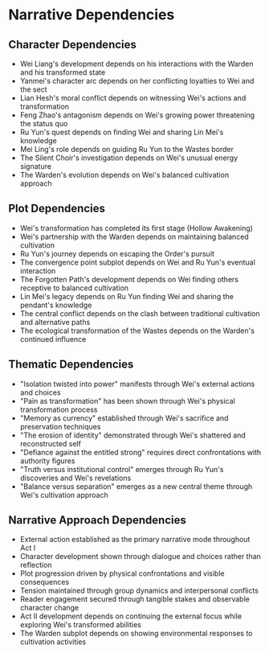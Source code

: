 # Narrative Dependencies

## Character Dependencies
- Wei Liang's development depends on his interactions with the Warden and his transformed state
- Yanmei's character arc depends on her conflicting loyalties to Wei and the sect
- Lian Hesh's moral conflict depends on witnessing Wei's actions and transformation
- Feng Zhao's antagonism depends on Wei's growing power threatening the status quo
- Ru Yun's quest depends on finding Wei and sharing Lin Mei's knowledge
- Mei Ling's role depends on guiding Ru Yun to the Wastes border
- The Silent Choir's investigation depends on Wei's unusual energy signature
- The Warden's evolution depends on Wei's balanced cultivation approach

## Plot Dependencies
- Wei's transformation has completed its first stage (Hollow Awakening)
- Wei's partnership with the Warden depends on maintaining balanced cultivation
- Ru Yun's journey depends on escaping the Order's pursuit
- The convergence point subplot depends on Wei and Ru Yun's eventual interaction
- The Forgotten Path's development depends on Wei finding others receptive to balanced cultivation
- Lin Mei's legacy depends on Ru Yun finding Wei and sharing the pendant's knowledge
- The central conflict depends on the clash between traditional cultivation and alternative paths
- The ecological transformation of the Wastes depends on the Warden's continued influence

## Thematic Dependencies
- "Isolation twisted into power" manifests through Wei's external actions and choices
- "Pain as transformation" has been shown through Wei's physical transformation process
- "Memory as currency" established through Wei's sacrifice and preservation techniques
- "The erosion of identity" demonstrated through Wei's shattered and reconstructed self
- "Defiance against the entitled strong" requires direct confrontations with authority figures
- "Truth versus institutional control" emerges through Ru Yun's discoveries and Wei's revelations
- "Balance versus separation" emerges as a new central theme through Wei's cultivation approach

## Narrative Approach Dependencies
- External action established as the primary narrative mode throughout Act I
- Character development shown through dialogue and choices rather than reflection
- Plot progression driven by physical confrontations and visible consequences
- Tension maintained through group dynamics and interpersonal conflicts
- Reader engagement secured through tangible stakes and observable character change
- Act II development depends on continuing the external focus while exploring Wei's transformed abilities
- The Warden subplot depends on showing environmental responses to cultivation activities
